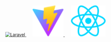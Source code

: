 <p align="center">
  <a href="https://laravel.com" target="_blank">
    <img src="https://raw.githubusercontent.com/laravel/art/master/logo-lockup/5%20SVG/2%20CMYK/1%20Full%20Color/laravel-logolockup-cmyk-red.svg" width="400" alt="Laravel">
  </a>
  <span style="font-size: 2em; padding: 0 10px;"></span>
  <a href="https://vitejs.dev/" target="_blank">
    <img src="react\public\vite.svg" height="100" alt="Vite">
  </a>
  <span style="font-size: 2em; padding: 0 10px;"></span>
  <a href="https://react.dev/" target="_blank">
    <img src="react\src\assets\react.svg" height="100" alt="React">
  </a>
</p>
